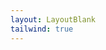 ```yaml
---
layout: LayoutBlank
tailwind: true
---
```


<script setup>
import ExampleInput from './ExampleInput.vue';
</script>

<ExampleInput />
